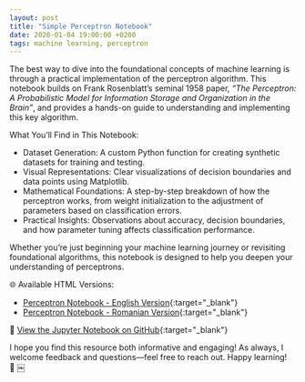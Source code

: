 ```yaml
---
layout: post
title: "Simple Perceptron Notebook"
date: 2020-01-04 19:00:00 +0200
tags: machine learning, perceptron
---
```

The best way to dive into the foundational concepts of machine learning is through a practical implementation of the perceptron algorithm. This notebook builds on Frank Rosenblatt’s seminal 1958 paper, _“The Perceptron: A Probabilistic Model for Information Storage and Organization in the Brain”_, and provides a hands-on guide to understanding and implementing this key algorithm.

What You’ll Find in This Notebook:
- Dataset Generation: A custom Python function for creating synthetic datasets for training and testing.
- Visual Representations: Clear visualizations of decision boundaries and data points using Matplotlib.
- Mathematical Foundations: A step-by-step breakdown of how the perceptron works, from weight initialization to the adjustment of parameters based on classification errors.
- Practical Insights: Observations about accuracy, decision boundaries, and how parameter tuning affects classification performance.

Whether you’re just beginning your machine learning journey or revisiting foundational algorithms, this notebook is designed to help you deepen your understanding of perceptrons.

🌐 Available HTML Versions:
- [Perceptron Notebook - English Version](http://mihainadas.github.io/notebooks/perceptron_en.html){:target="_blank"}
- [Perceptron Notebook - Romanian Version](http://mihainadas.github.io/notebooks/perceptron_ro.html){:target="_blank"}

📝 [View the Jupyter Notebook on GitHub](https://github.com/mihainadas/notebooks/blob/main/perceptron.ipynb){:target="_blank"}

I hope you find this resource both informative and engaging! As always, I welcome feedback and questions—feel free to reach out. Happy learning! 🚀 ￼